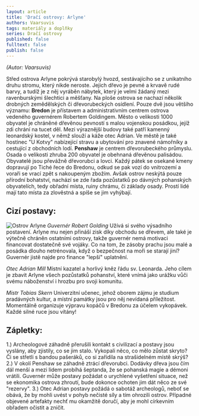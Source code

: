 ```yaml
---
layout: article
title: 'Dračí ostrovy: Arlyne'
authors: Vaarsuvis
tags: materiály a doplňky
series: Dračí ostrovy
published: false
fulltext: false
publish: false
---
```

_(Autor: Vaarsuvis)_

Střed ostrova Arlyne pokrývá starobylý hvozd, sestávajícího se z unikatního druhu stromu, který nikde neroste. Jejich dřevo je pevné a krvavě rudé barvy, a tudíž je z něj vyráběn nábytek, který je velmi žádaný mezi ravenburskými šlechtici a měšťany.
Na ploše ostrova se nachazí několik drobných zemědělských či dřevorubeckých osídlení. Pouze dvě jsou většího významu:
**Bredon** je přístavem a administrativním centrem ostrova vedeného guvernérem Robertem Goldingem. Město o velikosti 1000 obyvatel je chráněné dřevěnou pevností s malou vojenskou posádkou, jejíž zdi chrání na tucet děl. Mezi výraznější budovy také patří kamenný leonardský kostel, v němž slouží a káže otec Adrian. Ve městě je také hostinec "U Kotvy" nabízející stravu a ubytování pro znavené námořníky a cestující z obchodních lodí.
**Penshaw** je centrem dřevorubeckého průmyslu. Osada o velikosti zhruba 200 obyvatel je obehnaná dřevěnou palisádou. Obyvatelé jsou převážně dřevorubci a lovci. Každý pátek se osekané kmeny dopravují po Tiché řece do Bredonu, odkud se pak vozí do vnitrozemí a voraři se vrací zpět s nakoupeným zbožím.
Avšak ostrov neskýtá pouze přírodní bohatství, nachází se zde řada pozůstatků po dávných pohanských obyvatelích, tedy obřadní místa, ruiny chrámu, či základy osady. Prostí lidé mají tato místa za zlověstná a spíše se jim vyhýbají.

## Cizí postavy:
![Ostrov Arlyne]({{site.baseurl}}/76/arlyne.PNG)
_Guvernér Robert Golding_
Užívá si svého výsadního postavení. Arlyne mu nejen přináší zisk díky obchodu se dřevem, ale také je výtečně chráněn ostatními ostrovy, takže guvernér nemá motivaci financovat dostatečně své vojáky. Co na tom, že zásoby prachu jsou malé a posádka dlouho netrénovala, když o bezpečnost na moři se starají jiní? Guvernér jistě najde pro finance "lepší" uplatnění.

_Otec Adrian Mill_
Místní kazatel a horlivý kněz řádu sv. Leonarda. Jeho cílem je zbavit Arlyne všech pozůstatků pohanství, které vnímá jako urážku vůči svému náboženství i hrozbu pro svoji komunitu.

_Mistr Tobias Skern_
Univerzitní učenec, jehož oborem zájmu je studium pradávných kultur, a místní památky jsou pro něj nevídaná příležitost. Momentálně organizuje výpravu kopáčů v Bredonu za účelem vykopávek. Každé silné ruce jsou vítány!

## Zápletky:
1.) Archeologové záhadně přerušili kontakt s civilizací a postavy jsou vyslány, aby zjistily, co se jim stalo. Vykopali něco, co mělo zůstat skryto? Či se střetli s bandou pašeráků, co si zařídila na strašidelném místě skrýš?
2.) V okolí Penshaw se záhadně ztrácí dřevorubci. Dodávky dřeva jsou čím dál menší a mezi lidem probíhá šeptanda, že se pohanská magie a démoni vrátili. Guvernér může postavy požádat o urychlené vyšetření situace, než se ekonomika ostrova zhroutí, bude dokonce ochoten jim dát něco ze své "rezervy".
3.) Otec Adrian postavy požádá o sabotáž archeologů, neboť se obává, že by mohli uvést v pohyb nečisté síly a tím ohrozili ostrov. Případné objevené artefakty nechť mu okamžitě doručí, aby je mohl církevním obřadem očistit a zničit.

